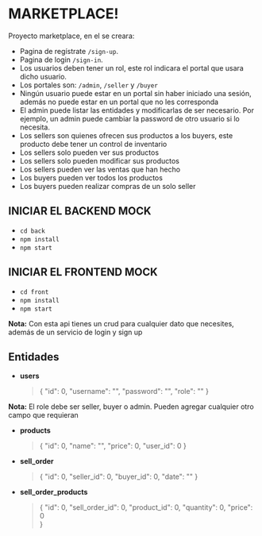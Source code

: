 # MARKETPLACE!

Proyecto marketplace, en el se creara:
 - Pagina de regístrate `/sign-up`.
 - Pagina de login `/sign-in`.
 - Los usuarios deben tener un rol, este rol indicara el portal que usara dicho usuario.
 - Los portales son: `/admin`, `/seller` y `/buyer`
 - Ningún usuario puede estar en un portal sin haber iniciado una sesión, además no puede estar en un portal que no les corresponda
 - El admin puede listar las entidades y modificarlas de ser necesario. Por ejemplo, un admin puede cambiar la password de otro usuario si lo necesita.
 - Los sellers son quienes ofrecen sus productos a los buyers, este producto debe tener un control de inventario
 - Los sellers solo pueden ver sus productos
 - Los sellers solo pueden modificar sus productos
 - Los sellers pueden ver las ventas que han hecho
 - Los buyers pueden ver todos los productos
 - Los buyers pueden realizar compras de un solo seller

## INICIAR EL BACKEND MOCK

- `cd back`
- `npm install`
- `npm start`

## INICIAR EL FRONTEND MOCK

- `cd front`
- `npm install`
- `npm start`


**Nota:**  Con esta api tienes un crud para cualquier dato que necesites, además de un servicio de login y sign up

## Entidades

- **users**
  >{
     "id": 0,
     "username": "",
     "password": "",
     "role": ""
  }
  
**Nota:** El role debe ser seller, buyer o admin. Pueden agregar cualquier otro campo que requieran
- **products**
  >{
   "id": 0,
   "name": "",
   "price": 0,
   "user_id": 0
 }
 
- **sell_order**
  >{
    "id": 0,
    "seller_id": 0,
    "buyer_id": 0,
     "date": ""
  }
  
- **sell_order_products**
  >{
	  "id": 0,
	  "sell_order_id": 0,
	  "product_id": 0,
	  "quantity": 0,
	  "price": 0  
	 }
